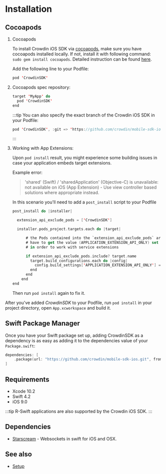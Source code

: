 # Installation

## Cocoapods

1. Cocoapods

   To install Crowdin iOS SDK via [cocoapods](https://cocoapods.org), make sure you have cocoapods installed locally. If not, install it with following command: `sudo gem install cocoapods`. Detailed instruction can be found [here](https://guides.cocoapods.org/using/getting-started.html).

   Add the following line to your Podfile:

   ```swift title="Podfile"
   pod 'CrowdinSDK'
   ```

2. Cocoapods spec repository:

   ```swift
   target 'MyApp' do
     pod 'CrowdinSDK'
   end
   ```

   :::tip
   You can also specify the exact branch of the Crowdin iOS SDK in your Podfile:

   ```swift
   pod 'CrowdinSDK', :git => 'https://github.com/crowdin/mobile-sdk-ios.git', :branch => 'dev'
   ```
   :::

3. Working with App Extensions:

   Upon `pod install` result, you might experience some building issues in case your application embeds target extensions.

   Example error:

   > 'shared' (Swift) / 'sharedApplication' (Objective-C) is unavailable: not available on iOS (App Extension) - Use view controller based solutions where appropriate instead.

   In this scenario you'll need to add a `post_install` script to your Podfile

    ```swift
    post_install do |installer|

      extension_api_exclude_pods = ['CrowdinSDK']

      installer.pods_project.targets.each do |target|

          # the Pods contained into the `extension_api_exclude_pods` array
          # have to get the value (APPLICATION_EXTENSION_API_ONLY) set to NO
          # in order to work with service extensions

          if extension_api_exclude_pods.include? target.name
            target.build_configurations.each do |config|
              config.build_settings['APPLICATION_EXTENSION_API_ONLY'] = 'NO'
            end
          end
        end
    end
    ```

   Then run `pod install` again to fix it.

After you've added *CrowdinSDK* to your Podfile, run `pod install` in your project directory, open `App.xcworkspace` and build it.

## Swift Package Manager

Once you have your Swift package set up, adding CrowdinSDK as a dependency is as easy as adding it to the dependencies value of your `Package.swift`:

```swift title="Package.swift"
dependencies: [
    .package(url: "https://github.com/crowdin/mobile-sdk-ios.git", from:"1.4.0")
]
```

## Requirements

* Xcode 10.2
* Swift 4.2
* iOS 9.0

:::tip
R-Swift applications are also supported by the Crowdin iOS SDK.
:::

## Dependencies

* [Starscream](https://github.com/daltoniam/Starscream) - Websockets in swift for iOS and OSX.

## See also

- [Setup](setup.mdx)
